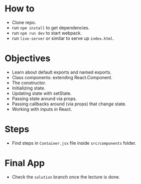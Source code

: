 # How to
  * Clone repo.
  * run `npm install` to get dependencies.
  * run `npm run dev` to start webpack.
  * run `live-server` or similar to serve up `index.html`.

# Objectives
  * Learn about default exports and named exports.
  * Class components: extending React.Component.
  * The constructor.
  * Initializing state.
  * Updating state with setState.
  * Passing state around via props.
  * Passing callbacks around (via props) that change state.
  * Working with inputs in React.

# Steps
  * Find steps in `Container.jsx` file inside `src/components` folder.

# Final App
  * Check the `solution` branch once the lecture is done.
